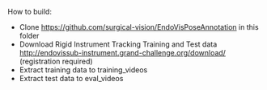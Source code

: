 How to build:

- Clone https://github.com/surgical-vision/EndoVisPoseAnnotation in this folder
- Download Rigid Instrument Tracking Training and Test data http://endovissub-instrument.grand-challenge.org/download/ (registration required)
- Extract training data to training_videos
- Extract test data to eval_videos
